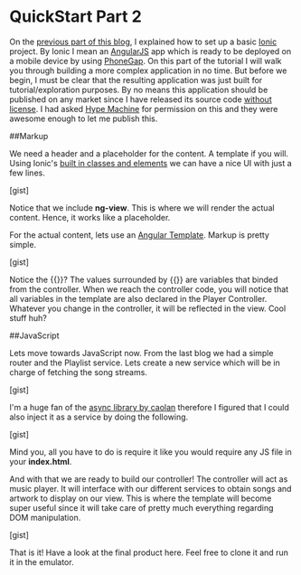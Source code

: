 # QuickStart Part 2

On the [previous part of this blog](http://sendgrid.com/blog/mobile-app-hackathon-quickstart-guide/), I explained how to set up a basic [Ionic](http://ionicframework.com) project. By Ionic I mean an [AngularJS](http://angularjs.org) app which is ready to be deployed on a mobile device by using [PhoneGap](http://phonegap.com). 
On this part of the tutorial I will walk you through building a more complex application in no time. But before we begin, I must be clear that the resulting application was just built for tutorial/exploration purposes. By no means this application should be published on any market since I have released its source code [without license](http://www.codinghorror.com/blog/2007/04/pick-a-license-any-license.html). I had asked [Hype Machine](http://hypem.com) for permission on this and they were awesome enough to let me publish this.

##Markup

We need a header and a placeholder for the content. A template if you will. Using Ionic's [built in classes and elements](http://ionicframework.com/docs/components/) we can have a nice UI with just a few lines.

[gist]

Notice that we include **ng-view**. This is where we will render the actual content. Hence, it works like a placeholder.

For the actual content, lets use an [Angular Template](http://docs.angularjs.org/guide/templates). Markup is pretty simple. 

[gist]

Notice the {{}}? The values surrounded by {{}} are variables that binded from the controller. When we reach the controller code, you will notice that all variables in the template are also declared in the Player Controller. Whatever you change in the controller, it will be reflected in the view. Cool stuff huh?

##JavaScript

Lets move towards JavaScript now. From the last blog we had a simple router and the Playlist service. Lets create a new service which will be in charge of fetching the song streams. 

[gist]

I'm a huge fan of the [async library by caolan](https://github.com/caolan/async) therefore I figured that I could also inject it as a service by doing the following.

[gist]

Mind you, all you have to do is require it like you would require any JS file in your **index.html**.

And with that we are ready to build our controller! The controller will act as music player. It will interface with our different services to obtain songs and artwork to display on our view. This is where the template will become super useful since it will take care of pretty much everything regarding DOM manipulation.

[gist]

That is it! Have a look at the final product here. Feel free to clone it and run it in the emulator.
